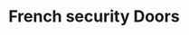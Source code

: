 ---
title: " French security Doors"
frenchHead: "FRENCH SECURITY DOORS"
frenchPara: "Unlimit your home. And happiness."
frenchPara1: "TENTUFF Sliding Security Doors provide security retrofitted to your existing sliding glass doors. Slide left to right, right to left or walk out in the centre. When kept closed and locked with the 3-point locking system, it keeps thugs and bugs out, but allows the fresh air in and gives you a seamless view of the outdoors."
---